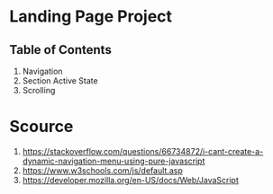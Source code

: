# Landing Page Project

## Table of Contents
  1. Navigation
  2. Section Active State
  3. Scrolling

# Scource
  1. https://stackoverflow.com/questions/66734872/i-cant-create-a-dynamic-navigation-menu-using-pure-javascript
  2. https://www.w3schools.com/js/default.asp
  3. https://developer.mozilla.org/en-US/docs/Web/JavaScript
  





